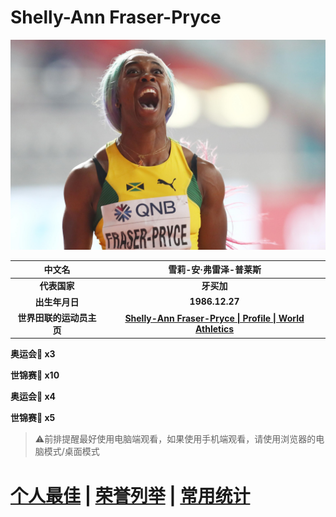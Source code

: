 # Shelly-Ann Fraser-Pryce

![Shelly-Ann-Fraser-Pryce](./Picture.jpg)

|          中文名          |                    雪莉-安·弗雷泽-普莱斯                     |
| :----------------------: | :----------------------------------------------------------: |
|       **代表国家**       |                          **牙买加**                          |
|      **出生年月日**      |                        **1986.12.27**                        |
| **世界田联的运动员主页** | **[Shelly-Ann Fraser-Pryce \| Profile \| World Athletics](https://worldathletics.org/athletes/jamaica/shelly-ann-fraser-pryce-14285680)** |

**奥运会🥇 x3**

**世锦赛🥇 x10**

**奥运会🥈 x4**

**世锦赛🥈 x5**

> ⚠前排提醒最好使用电脑端观看，如果使用手机端观看，请使用浏览器的电脑模式/桌面模式

# [个人最佳](./Personal-Best.md) \| [荣誉列举](./Honors.md) \| [常用统计](./Stats.md)